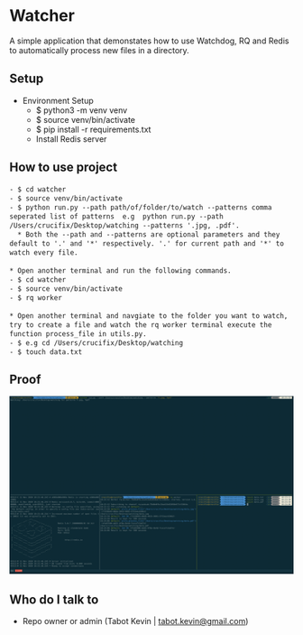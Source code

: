 # Watcher

A simple application that demonstates how to use Watchdog, RQ and Redis to automatically process new files in a directory.

## Setup

* Environment Setup
	- $ python3 -m venv venv
	- $ source venv/bin/activate
	- $ pip install -r requirements.txt
    - Install Redis server

## How to use project
    - $ cd watcher
    - $ source venv/bin/activate
    - $ python run.py --path path/of/folder/to/watch --patterns comma seperated list of patterns  e.g  python run.py --path /Users/crucifix/Desktop/watching --patterns '.jpg, .pdf'.
      * Both the --path and --patterns are optional parameters and they default to '.' and '*' respectively. '.' for current path and '*' to watch every file.

    * Open another terminal and run the following commands.
    - $ cd watcher
    - $ source venv/bin/activate
    - $ rq worker

    * Open another terminal and navgiate to the folder you want to watch, try to create a file and watch the rq worker terminal execute the function process_file in utils.py.
    - $ e.g cd /Users/crucifix/Desktop/watching
    - $ touch data.txt

## Proof
![proof](proof/1.png)


## Who do I talk to

* Repo owner or admin (Tabot Kevin | tabot.kevin@gmail.com)

